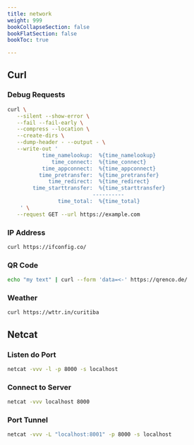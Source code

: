 ```yaml
---
title: network
weight: 999
bookCollapseSection: false
bookFlatSection: false
bookToc: true

---
```


## Curl

### Debug Requests

```bash
curl \
   --silent --show-error \
   --fail --fail-early \
   --compress --location \
   --create-dirs \
   --dump-header - --output - \
   --write-out '
           time_namelookup:  %{time_namelookup}
              time_connect:  %{time_connect}
           time_appconnect:  %{time_appconnect}
          time_pretransfer:  %{time_pretransfer}
             time_redirect:  %{time_redirect}
        time_starttransfer:  %{time_starttransfer}
                           ----------
                time_total:  %{time_total}
    ' \
   --request GET --url https://example.com
```

### IP Address

```bash
curl https://ifconfig.co/
```

### QR Code

```bash
echo "my text" | curl --form 'data=<-' https://qrenco.de/
```

### Weather

```bash
curl https://wttr.in/curitiba
```

## Netcat

### Listen do Port

```bash
netcat -vvv -l -p 8000 -s localhost
```

### Connect to Server

```bash
netcat -vvv localhost 8000
```

### Port Tunnel

```bash
netcat -vvv -L "localhost:8001" -p 8000 -s localhost
```
